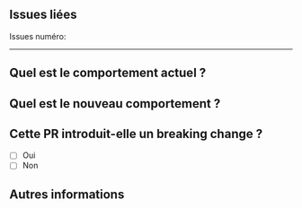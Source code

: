 ## Issues liées

Issues numéro: 

---------

<!-- Ne soumettez pas de mises à jour des dépendances à moins qu'elles ne corrigent un problème. -->

<!-- Veuillez essayer de limiter votre Pull Request à un seul type (correction de bogue, fonctionnalité, etc.). Soumettez plusieurs PRs si nécessaire. -->

## Quel est le comportement actuel ?
<!-- Please describe the current behavior that you are modifying. -->

## Quel est le nouveau comportement ?
<!-- Veuillez décrire le comportement ou les changements apportés par cette PR. -->

## Cette PR introduit-elle un breaking change ?

- [ ] Oui
- [ ] Non

<!-- Si un breaking change est introduit, veuillez décrire ci-dessous l'impact et la procédure de migration pour les applications existantes. -->


## Autres informations

<!-- Toute autre information importante pour la PR, telle que des captures d'écran montrant l'aspect du composant avant et après la modification. -->
